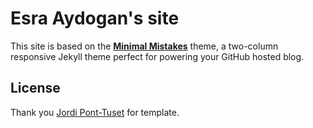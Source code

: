 # Esra Aydogan's site

This site is based on the **[Minimal Mistakes](http://mmistakes.github.io/minimal-mistakes)** theme, a two-column responsive Jekyll theme perfect for powering your GitHub hosted blog.

## License

Thank you [Jordi Pont-Tuset](http://jponttuset.cat/) for template.
